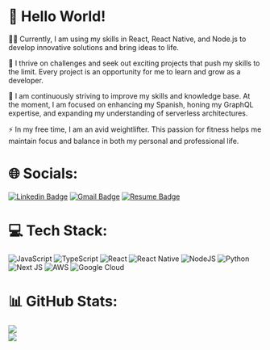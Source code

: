 # 👋 Hello World!
👨‍💻 Currently, I am using my skills in React, React Native, and Node.js to develop innovative solutions and bring ideas to life.

🤝 I thrive on challenges and seek out exciting projects that push my skills to the limit. Every project is an opportunity for me to learn and grow as a developer.

🌱 I am continuously striving to improve my skills and knowledge base. At the moment, I am focused on enhancing my Spanish, honing my GraphQL expertise, and expanding my understanding of serverless architectures.

⚡ In my free time, I am an avid weightlifter. This passion for fitness helps me maintain focus and balance in both my personal and professional life.


# 🌐 Socials:
[![Linkedin Badge](https://img.shields.io/badge/-LinkedIn-blue?style=for-the-badge&logo=Linkedin&logoColor=white&link=https://www.linkedin.com/in/danielmesquitta/)](https://www.linkedin.com/in/danielmesquitta/)
[![Gmail Badge](https://img.shields.io/badge/-Email-c14438?style=for-the-badge&logo=Gmail&logoColor=white&link=mailto:danielmesquitta123@gmail.com)](mailto:danielmesquitta123@gmail.com)
[![Resume Badge](https://img.shields.io/badge/-Resume-999?style=for-the-badge&logo=DropBox&logoColor=white&link=https://raw.githubusercontent.com/danielmesquitta/danielmesquitta/master/resume.pdf)](https://raw.githubusercontent.com/danielmesquitta/danielmesquitta/main/docs/Daniel%20Mesquita%20-%20Resume.pdf)

# 💻 Tech Stack:
![JavaScript](https://img.shields.io/badge/javascript-%23323330.svg?style=for-the-badge&logo=javascript&logoColor=%23F7DF1E) ![TypeScript](https://img.shields.io/badge/typescript-%23007ACC.svg?style=for-the-badge&logo=typescript&logoColor=white) ![React](https://img.shields.io/badge/react-%2320232a.svg?style=for-the-badge&logo=react&logoColor=%2361DAFB) ![React Native](https://img.shields.io/badge/react_native-%2320232a.svg?style=for-the-badge&logo=react&logoColor=%2361DAFB) ![NodeJS](https://img.shields.io/badge/node.js-6DA55F?style=for-the-badge&logo=node.js&logoColor=white) ![Python](https://img.shields.io/badge/python-3670A0?style=for-the-badge&logo=python&logoColor=ffdd54)  ![Next JS](https://img.shields.io/badge/Next-black?style=for-the-badge&logo=next.js&logoColor=white) ![AWS](https://img.shields.io/badge/AWS-%23FF9900.svg?style=for-the-badge&logo=amazon-aws&logoColor=white) ![Google Cloud](https://img.shields.io/badge/Google%20Cloud-%234285F4.svg?style=for-the-badge&logo=google-cloud&logoColor=white)

# 📊 GitHub Stats:
![](https://github-readme-streak-stats.herokuapp.com/?user=danielmesquitta&theme=dark&hide_border=true)<br/>
![](https://github-readme-stats.vercel.app/api/top-langs/?username=danielmesquitta&theme=dark&hide_border=true&include_all_commits=true&count_private=true&layout=compact)
